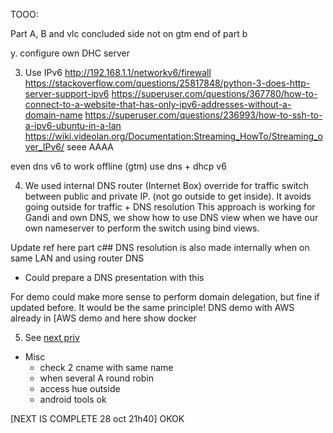 TOOO:

Part A, B and vlc concluded
side not on gtm end of part b 


y. configure own DHC server


3. Use IPv6 
http://192.168.1.1/networkv6/firewall
https://stackoverflow.com/questions/25817848/python-3-does-http-server-support-ipv6
https://superuser.com/questions/367780/how-to-connect-to-a-website-that-has-only-ipv6-addresses-without-a-domain-name
https://superuser.com/questions/236993/how-to-ssh-to-a-ipv6-ubuntu-in-a-lan
https://wiki.videolan.org/Documentation:Streaming_HowTo/Streaming_over_IPv6/
seee  AAAA

even  dns v6 to work offline (gtm)
use dns  + dhcp v6

4. We used internal DNS router (Internet Box) override for traffic switch between public and private IP.
(not go outside to get inside).
It avoids going outside for traffic + DNS resolution
This approach is working for Gandi and own DNS, we  show how to use DNS view when we have our own nameserver to perform the switch using bind views.


Update ref here part c## DNS resolution is also made internally when on same LAN and using router DNS

- Could prepare a DNS presentation with this 

For demo could make more sense to perform domain delegation, but fine if updated before.
It would be the same principle!
DNS demo with AWS already in [AWS demo and here show docker

5. See [next priv](./next_private.md)

- Misc
    - check 2 cname with same name
    - when several A round robin
    - access hue outside    
    - android tools ok
    
[NEXT IS COMPLETE 28 oct 21h40] OKOK